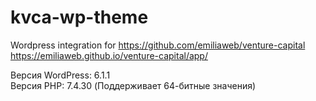 # kvca-wp-theme
Wordpress integration for https://github.com/emiliaweb/venture-capital https://emiliaweb.github.io/venture-capital/app/

Версия WordPress: 6.1.1 <br>
Версия PHP: 7.4.30 (Поддерживает 64-битные значения)
